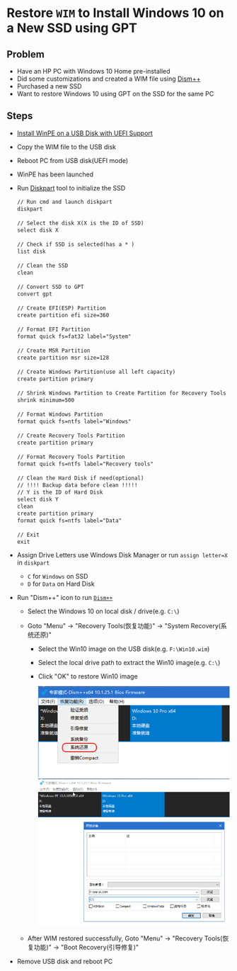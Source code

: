 # Restore `WIM` to Install Windows 10 on a New SSD using GPT

## Problem
* Have an HP PC with Windows 10 Home pre-installed
* Did some customizations and created a WIM file using [Dism++](https://www.chuyu.me)
* Purchased a new SSD
* Want to restore Windows 10 using GPT on the SSD for the same PC

## Steps
* [Install WinPE on a USB Disk with UEFI Support](../install-winpe-on-a-usb-disk-with-uefi-boot-support/install-winpe-on-a-usb-disk-with-uefi-boot-support.md)
* Copy the WIM file to the USB disk
* Reboot PC from USB disk(UEFI mode)
* WinPE has been launched
* Run [Diskpart](https://docs.microsoft.com/en-us/windows-hardware/manufacture/desktop/configure-uefigpt-based-hard-drive-partitions) tool to initialize the SSD

  ```
  // Run cmd and launch diskpart
  diskpart
  
  // Select the disk X(X is the ID of SSD)
  select disk X
  
  // Check if SSD is selected(has a * )
  list disk

  // Clean the SSD
  clean

  // Convert SSD to GPT
  convert gpt

  // Create EFI(ESP) Partition
  create partition efi size=360

  // Format EFI Partition
  format quick fs=fat32 label="System"

  // Create MSR Partition
  create partition msr size=128

  // Create Windows Partition(use all left capacity)
  create partition primary

  // Shrink Windows Partition to Create Partition for Recovery Tools
  shrink minimum=500
  
  // Format Windows Partition
  format quick fs=ntfs label="Windows"

  // Create Recovery Tools Partition
  create partition primary

  // Format Recovery Tools Partition
  format quick fs=ntfs label="Recovery tools"

  // Clean the Hard Disk if need(optional)
  // !!!! Backup data before clean !!!!!
  // Y is the ID of Hard Disk
  select disk Y
  clean
  create partition primary
  format quick fs=ntfs label="Data"

  // Exit
  exit

  ```

* Assign Drive Letters use Windows Disk Manager or run `assign letter=X` in `diskpart`
  * `C` for `Windows` on SSD
  * `D` for `Data` on Hard Disk

* Run "Dism++" icon to run [`Dism++`](https://www.chuyu.me)
   * Select the Windows 10 on local disk / drive(e.g. `C:\`)
   * Goto "Menu" -> "Recovery Tools(恢复功能)" -> "System Recovery(系统还原)"
      * Select the Win10 image on the USB disk(e.g. `F:\Win10.wim`)
      * Select the local drive path to extract the Win10 image(e.g. `C:\`)
      * Click "OK" to restore Win10 image

         ![](img/01.png)
         ![](img/02.png)

   * After WIM restored successfully, Goto "Menu" -> "Recovery Tools(恢复功能)" -> "Boot Recovery(引导修复)"

* Remove USB disk and reboot PC
